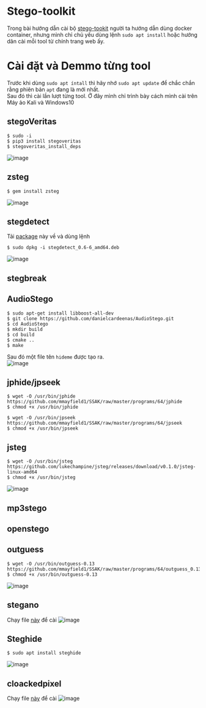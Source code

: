 # Stego-toolkit
Trong bài hướng dẫn cài bộ [stego-tookit](https://github.com/DominicBreuker/stego-toolkit) người ta hướng dẫn dùng docker container, nhưng mình chỉ chủ yếu dùng lệnh `sudo apt install` hoặc hướng dãn cài mỗi tool từ chính trang web ấy.
# Cài đặt và Demmo từng tool
Trước khi dùng `sudo apt íntall` thì hãy nhớ `sudo apt update` để chắc chắn rằng phiên bản `apt` đang là mới nhất.<br/>
Sau đó thì cài lần lượt từng tool.
Ở đây mình chỉ trình bày cách mình cài trên Máy ảo Kali và Windows10
## stegoVeritas
```
$ sudo -i
$ pip3 install stegoveritas
$ stegoveritas_install_deps
```
![image](https://user-images.githubusercontent.com/88471003/178874711-b37fa702-0768-42ca-aac6-8a680787b507.png)
## zsteg
```
$ gem install zsteg
```
![image](https://user-images.githubusercontent.com/88471003/178878011-342219c9-eaf9-4203-8063-2f0b8a90373b.png)
## stegdetect
Tải [package](http://old-releases.ubuntu.com/ubuntu/pool/universe/s/stegdetect/stegdetect_0.6-6_amd64.deb) này về và dùng lệnh
```
$ sudo dpkg -i stegdetect_0.6-6_amd64.deb
```
![image](https://user-images.githubusercontent.com/88471003/178884181-f1d38ae4-b8e9-4b98-a987-b4467c438ab1.png)
## stegbreak
## AudioStego
```
$ sudo apt-get install libboost-all-dev
$ git clone https://github.com/danielcardeenas/AudioStego.git
$ cd AudioStego
$ mkdir build
$ cd build
$ cmake ..
$ make 
```
Sau đó một file tên `hideme` được tạo ra.<br/>
![image](https://user-images.githubusercontent.com/88471003/178886870-2ca74a88-8107-47b4-bb3b-1b51c1e3c963.png)
## jphide/jpseek
```
$ wget -O /usr/bin/jphide https://github.com/mmayfield1/SSAK/raw/master/programs/64/jphide
$ chmod +x /usr/bin/jphide

$ wget -O /usr/bin/jpseek https://github.com/mmayfield1/SSAK/raw/master/programs/64/jpseek
$ chmod +x /usr/bin/jpseek
```
## jsteg
```
$ wget -O /usr/bin/jsteg https://github.com/lukechampine/jsteg/releases/download/v0.1.0/jsteg-linux-amd64
$ chmod +x /usr/bin/jsteg
```
![image](https://user-images.githubusercontent.com/88471003/178890980-90b2617e-f76d-49e5-a8cd-b89871fdd927.png)
## mp3stego
## openstego
## outguess
```
$ wget -O /usr/bin/outguess-0.13 https://github.com/mmayfield1/SSAK/raw/master/programs/64/outguess_0.13
$ chmod +x /usr/bin/outguess-0.13
```
![image](https://user-images.githubusercontent.com/88471003/178929739-8d5833fd-2c37-4442-a764-5fd7bc357f2b.png)
## stegano
Chạy file [này](https://github.com/DominicBreuker/stego-toolkit/blob/master/install/stegano.sh) để cài
![image](https://user-images.githubusercontent.com/88471003/178932861-8bf78727-31a1-4c3a-990d-f76c174db19d.png)
## Steghide
```
$ sudo apt install steghide
```
![image](https://user-images.githubusercontent.com/88471003/178936491-ef0365b2-ee99-48f0-b984-29741bf4d8dd.png)
## cloackedpixel
Chạy file [này](https://github.com/DominicBreuker/stego-toolkit/blob/master/install/cloaked_pixel.sh) để cài
![image](https://user-images.githubusercontent.com/88471003/178941946-ee67a2f3-4184-40ab-b743-e08c190e7f0e.png)
